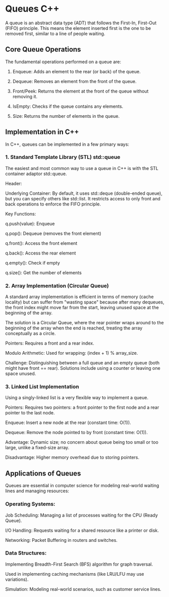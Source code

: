 # Queues C++

A queue is an abstract data type (ADT) that follows the First-In, First-Out (FIFO) principle. This means the element inserted first is the one to be removed first, similar to a line of people waiting.

## Core Queue Operations
The fundamental operations performed on a queue are:

1. Enqueue: Adds an element to the rear (or back) of the queue.

2. Dequeue: Removes an element from the front of the queue.

3. Front/Peek: Returns the element at the front of the queue without removing it.

4. IsEmpty: Checks if the queue contains any elements.

5. Size: Returns the number of elements in the queue.

## Implementation in C++
In C++, queues can be implemented in a few primary ways:

### 1. Standard Template Library (STL) std::queue
The easiest and most common way to use a queue in C++ is with the STL container adaptor std::queue.

Header: <queue>

Underlying Container: By default, it uses std::deque (double-ended queue), but you can specify others like std::list. It restricts access to only front and back operations to enforce the FIFO principle.

Key Functions:

q.push(value): Enqueue

q.pop(): Dequeue (removes the front element)

q.front(): Access the front element

q.back(): Access the rear element

q.empty(): Check if empty

q.size(): Get the number of elements


### 2. Array Implementation (Circular Queue)
A standard array implementation is efficient in terms of memory (cache locality) but can suffer from "wasting space" because after many dequeues, the front index might move far from the start, leaving unused space at the beginning of the array.

The solution is a Circular Queue, where the rear pointer wraps around to the beginning of the array when the end is reached, treating the array conceptually as a circle.

Pointers: Requires a front and a rear index.

Modulo Arithmetic: Used for wrapping: (index + 1) % array_size.

Challenge: Distinguishing between a full queue and an empty queue (both might have front == rear). Solutions include using a counter or leaving one space unused.

### 3. Linked List Implementation
Using a singly-linked list is a very flexible way to implement a queue.

Pointers: Requires two pointers: a front pointer to the first node and a rear pointer to the last node.

Enqueue: Insert a new node at the rear (constant time: O(1)).

Dequeue: Remove the node pointed to by front (constant time: O(1)).

Advantage: Dynamic size; no concern about queue being too small or too large, unlike a fixed-size array.

Disadvantage: Higher memory overhead due to storing pointers.

## Applications of Queues
Queues are essential in computer science for modeling real-world waiting lines and managing resources:

### Operating Systems:

Job Scheduling: Managing a list of processes waiting for the CPU (Ready Queue).

I/O Handling: Requests waiting for a shared resource like a printer or disk.

Networking: Packet Buffering in routers and switches.

### Data Structures:

Implementing Breadth-First Search (BFS) algorithm for graph traversal.

Used in implementing caching mechanisms (like LRU/LFU may use variations).

Simulation: Modeling real-world scenarios, such as customer service lines.
